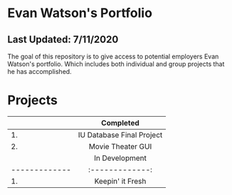 # Evan Watson's Portfolio
## Last Updated: 7/11/2020
The goal of this repository is to give access to potential employers Evan Watson's portfolio. Which includes both individual and group projects that he has accomplished.

# Projects
|        | Completed |
| ------------- |:-------------:|
| 1. | IU Database Final Project |
| 2. | Movie Theater GUI |
|        | In Development |
| ------------- |:-------------:|
| 1. | Keepin' it Fresh |
